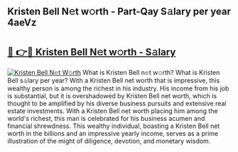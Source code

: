 ## Kristen Bell N𝚎t w𝚘rth - Part-Qay S𝚊lary per year 4aeVz

# <h2><a href="http://gc14uo5.nevu.top/?p=Kristen+Bell">🔗 👉🔴 Kristen Bell N𝚎t w𝚘rth - S𝚊lary</a></h2>

[![Kristen Bell N𝚎t W𝚘rth](https://i.imgur.com/Oavwk0R.jpeg)](http://gc14uo5.nevu.top/?p=Kristen+Bell)
What is Kristen Bell n𝚎t w𝚘rth? What is Kristen Bell s𝚊lary per year?
With a Kristen Bell net worth that is impressive, this wealthy person is among the richest in his industry. His income from his job is substantial, but it is overshadowed by Kristen Bell net worth, which is thought to be amplified by his diverse business pursuits and extensive real estate investments. With a Kristen Bell net worth placing him among the world's richest, this man is celebrated for his business acumen and financial shrewdness. This wealthy individual, boasting a Kristen Bell net worth in the billions and an impressive yearly income, serves as a prime illustration of the might of diligence, devotion, and monetary wisdom.
